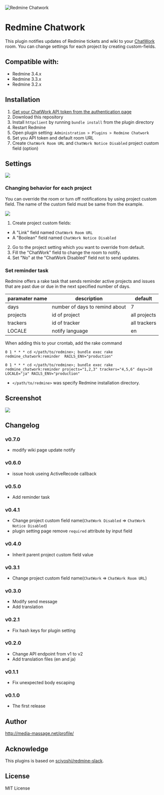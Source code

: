 ![Redmine Chatwork](https://cloud.githubusercontent.com/assets/6197292/22987916/aab3c8b8-f3f3-11e6-9b39-8f53a53a2a42.png)

# Redmine Chatwork

This plugin notifies updates of Redmine tickets and wiki to your [ChatWork](http://www.chatwork.com/) room. You can change settings for each project by creating custom-fields.

## Compatible with:

* Redmine 3.4.x
* Redmine 3.3.x
* Redmine 3.2.x

## Installation

1. [Get your ChatWork API token from the authentication page](https://www.chatwork.com/service/packages/chatwork/subpackages/api/apply_beta_business.php)
2. Download this repository
3. Install `httpclient` by running `bundle install` from the plugin directory
4. Restart Redmine
5. Open plugin setting: `Administration > Plugins > Redmine Chatwork`
6. Set you API token and default room URL
7. Create `ChatWork Room URL` and `ChatWork Notice Disabled` project custom field (option)

## Settings

![](https://cloud.githubusercontent.com/assets/6197292/22985457/d54cf20a-f3eb-11e6-8637-87ed17d3120d.png)

### Changing behavior for each project

You can override the room or turn off notifications by using project custom field.
The name of the custom field must be same from the example.

![](https://cloud.githubusercontent.com/assets/6197292/22987131/209b667e-f3f1-11e6-8ce9-24305f09a1e1.png)

1. Create project custom fields:
  * A "Link" field named `ChatWork Room URL`
  * A "Boolean" field named `ChatWork Notice Disabled`
2. Go to the project setting which you want to override from default.
3. Fill the "ChatWork" field to change the room to notify.
4. Set "No" at the "ChatWork Disabled" field not to send updates.

### Set reminder task

Redmine offers a rake task that sends reminder active projects and issues that are past due or due in the next specified number of days.

| paramater name | description                    | default      |
| -------------- | ------------------------------ | ------------ |
| days           | number of days to remind about | 7            |
| projects       | id of project                  | all projects |
| trackers       | id of tracker                  | all trackers |
| LOCALE         | notify language                | en           |

When adding this to your crontab, add the rake command

```
0 1 * * * cd </path/to/redmine>; bundle exec rake redmine_chatwork:reminder  RAILS_ENV="production"
```

```
0 1 * * * cd </path/to/redmine>; bundle exec rake redmine_chatwork:reminder projects="1,2,3" trackers="4,5,6" days=10 LOCALE="ja" RAILS_ENV="production"
```

* `</path/to/redmine>` was specify Redmine installation directory.

## Screenshot

![](https://cloud.githubusercontent.com/assets/6197292/22985404/aa72fb38-f3eb-11e6-8520-f855fa02c405.png)

## Changelog

### v0.7.0

* modify wiki page update notify

### v0.6.0

* issue hook useing ActiveRecode callback

### v0.5.0

* Add reminder task

### v0.4.1

* Change project custom field name(`ChatWork Disabled` => `ChatWork Notice Disabled`)
* plugin setting page remove `required` attribute by input field

### v0.4.0

* Inherit parent project custom field value

### v0.3.1

* Change project custom field name(`ChatWork` => `ChatWork Room URL`)

### v0.3.0

* Modify send message
* Add translation

### v0.2.1

* Fix hash keys for plugin setting

### v0.2.0

* Change API endpoint from v1 to v2
* Add translation files (en and ja)

### v0.1.1

* Fix unexpected body escaping

### v0.1.0

* The first release

## Author

http://media-massage.net/profile/

## Acknowledge

This plugins is based on [sciyoshi/redmine-slack](https://github.com/sciyoshi/redmine-slack).

## License

MIT License
